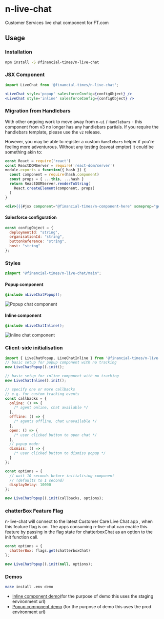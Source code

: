 # n-live-chat

Customer Services live chat component for FT.com

## Usage

### Installation

```sh
npm install -S @financial-times/n-live-chat
```

### JSX Component

```jsx
import LiveChat from '@financial-times/n-live-chat';

<LiveChat style='popup' salesforceConfig={configObject} />
<LiveChat style='inline' salesforceConfig={configObject} />
```

### Migration from Handlebars

With other ongoing work to move away from `n-ui` / `Handlebars` - this component from v3 no longer has any handlebars partials. If you require the handlebars template, please use the `v2` release.

However, you may be able to register a custom `Handlebars` helper if you're feeling more adventurous. Without any testing (caveat emptor) it could be something akin to:

```js
const React = require('react')
const ReactDOMServer = require('react-dom/server')
module.exports = function({ hash }) {
  const component = require(hash.component)
  const props = { ...this, ...hash }
  return ReactDOMServer.renderToString(
    React.createElement(component, props)
  )
}
```

```hbs
<div>{{{#jsx component="@financial-times/n-component-here" someprop="goeshere" }}}</div>
```

#### Salesforce configuration

```js
const configObject = {
  deploymentId: "string",
  organisationId: "string",
  buttonReference: "string",
  host: "string"
};
```

### Styles

```scss
@import "@financial-times/n-live-chat/main";
```

#### Popup component

```scss
@include nLiveChatPopup();
```
![Popup chat component](https://user-images.githubusercontent.com/12828487/36374208-73719b28-1562-11e8-950d-3041898e2d3c.png)


#### Inline component

```scss
@include nLiveChatInline();
```
![Inline chat component](https://user-images.githubusercontent.com/12828487/36374209-7515f514-1562-11e8-915f-b07b009454f6.png)


### Client-side initialisation

```js
import { LiveChatPopup, LiveChatInline } from '@financial-times/n-live-chat';
// basic setup for popup component with no tracking
new LiveChatPopup().init();

// basic setup for inline component with no tracking
new LiveChatInline().init();
```

```js
// specify one or more callbacks
// e.g. for custom tracking events
const callbacks = {
  online: () => {
    /* agent online, chat available */
  },
  offline: () => {
    /* agents offline, chat unavailable */
  },
  open: () => {
    /* user clicked button to open chat */
  },
  // popup mode:
  dismiss: () => {
    /* user clicked button to dismiss popup */
  }
};

const options = {
  // wait 10 seconds before initialising component
  // (defaults to 1 second)
  displayDelay: 10000
};

new LiveChatPopup().init(callbacks, options);
```

### chatterBox Feature Flag
n-live-chat will connect to the latest Customer Care Live Chat app , when this feature flag is on. The apps consuming n-live-chat can enable this feature by passing in the flag state for chatterboxChat as an option to the init function call.

```js
const options = {
  chatterBox: flags.get(chatterboxChat)
};

new LiveChatPopup().init(null, options);
```

### Demos

```sh
make install .env demo
```

- [Inline component demo](http://localhost:5005/inline)(for the purpose of demo this uses the staging environment url)
- [Popup component demo](http://localhost:5005/popup) (for the purpose of demo this uses the prod environment url)
